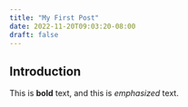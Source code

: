 ```yaml
---
title: "My First Post"
date: 2022-11-20T09:03:20-08:00
draft: false
---
```


## Introduction

This is **bold** text, and this is *emphasized* text.
